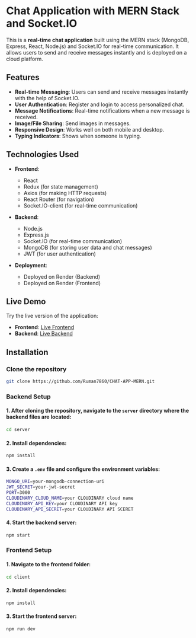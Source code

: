 # Chat Application with MERN Stack and Socket.IO

This is a **real-time chat application** built using the MERN stack (MongoDB, Express, React, Node.js) and Socket.IO for real-time communication. It allows users to send and receive messages instantly and is deployed on a cloud platform.

## Features

- **Real-time Messaging**: Users can send and receive messages instantly with the help of Socket.IO.
- **User Authentication**: Register and login to access personalized chat.
- **Message Notifications**: Real-time notifications when a new message is received.
- **Image/File Sharing**: Send images in messages.
- **Responsive Design**: Works well on both mobile and desktop.
- **Typing Indicators**: Shows when someone is typing.

## Technologies Used

- **Frontend**:
  - React
  - Redux (for state management)
  - Axios (for making HTTP requests)
  - React Router (for navigation)
  - Socket.IO-client (for real-time communication)

- **Backend**:
  - Node.js
  - Express.js
  - Socket.IO (for real-time communication)
  - MongoDB (for storing user data and chat messages)
  - JWT (for user authentication)

- **Deployment**:
  - Deployed on Render (Backend)
  - Deployed on Render (Frontend)

## Live Demo

Try the live version of the application:
- **Frontend**: [Live Frontend](https://chat-app-mern-frontend-yn0w.onrender.com)
- **Backend**: [Live Backend](https://chat-app-mern-backend-0e7i.onrender.com)

## Installation

### Clone the repository
```bash
git clone https://github.com/Ruman7860/CHAT-APP-MERN.git
```

### Backend Setup

#### 1. After cloning the repository, navigate to the `server` directory where the backend files are located:
```bash
cd server
```

#### 2. Install dependencies:
```bash
npm install
```

#### 3. Create a `.env` file and configure the environment variables:
```bash
MONGO_URI=your-mongodb-connection-uri
JWT_SECRET=your-jwt-secret
PORT=3000
CLOUDINARY_CLOUD_NAME=your CLOUDINARY cloud name
CLOUDINARY_API_KEY=your CLOUDINARY API key
CLOUDINARY_API_SECRET=your CLOUDINARY API SCERET
```

#### 4. Start the backend server:
```bash
npm start
```

### Frontend Setup


#### 1. Navigate to the frontend folder:
```bash
cd client
```

#### 2. Install dependencies:
```bash
npm install
```

#### 3. Start the frontend server:
```bash
npm run dev
```




